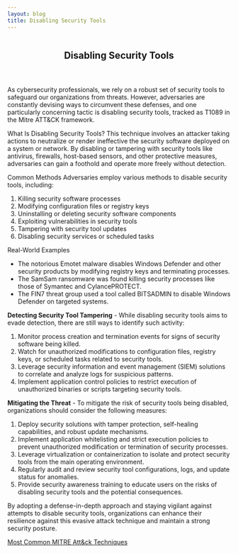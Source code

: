 ```yaml
---
layout: blog
title: Disabling Security Tools
---
```



<div id="main" class="s-content__main large-8 column">
<article class="entry">

<header class="entry__header">

<h2 class="entry__title h1">
    Disabling Security Tools
</h2>        
</header>

<div class="entry__content">
<p>
As cybersecurity professionals, we rely on a robust set of security tools to safeguard our organizations from threats. However, adversaries are constantly devising ways to circumvent these defenses, and one particularly concerning tactic is disabling security tools, tracked as T1089 in the Mitre ATT&CK framework.
</p>
<p>
What Is Disabling Security Tools? This technique involves an attacker taking actions to neutralize or render ineffective the security software deployed on a system or network. By disabling or tampering with security tools like antivirus, firewalls, host-based sensors, and other protective measures, adversaries can gain a foothold and operate more freely without detection.
</p>
<p>
Common Methods Adversaries employ various methods to disable security tools, including:
<ol>
<li>Killing security software processes</li>
<li>Modifying configuration files or registry keys</li>
<li>Uninstalling or deleting security software components</li>
<li>Exploiting vulnerabilities in security tools</li>
<li>Tampering with security tool updates</li>
<li>Disabling security services or scheduled tasks</li>
</ol>
</p>
<p>
Real-World Examples
<ul>
<li>The notorious Emotet malware disables Windows Defender and other security products by modifying registry keys and terminating processes.</li>
<li>The SamSam ransomware was found killing security processes like those of Symantec and CylancePROTECT.</li>
<li>The FIN7 threat group used a tool called BITSADMIN to disable Windows Defender on targeted systems.</li>
</ul>
</p>
<p>
<strong>Detecting Security Tool Tampering</strong> - While disabling security tools aims to evade detection, there are still ways to identify such activity:
<ol>
<li>Monitor process creation and termination events for signs of security software being killed.</li>
<li>Watch for unauthorized modifications to configuration files, registry keys, or scheduled tasks related to security tools.</li>
<li>Leverage security information and event management (SIEM) solutions to correlate and analyze logs for suspicious patterns.</li>
<li>Implement application control policies to restrict execution of unauthorized binaries or scripts targeting security tools.</li>
</ol>
</p>
<p>
<strong>Mitigating the Threat</strong> - To mitigate the risk of security tools being disabled, organizations should consider the following measures:
<ol>
<li>Deploy security solutions with tamper protection, self-healing capabilities, and robust update mechanisms.</li>
<li>Implement application whitelisting and strict execution policies to prevent unauthorized modification or termination of security processes.</li>
<li>Leverage virtualization or containerization to isolate and protect security tools from the main operating environment.</li>
<li>Regularly audit and review security tool configurations, logs, and update status for anomalies.</li>
<li>Provide security awareness training to educate users on the risks of disabling security tools and the potential consequences.</li>
</ol>
</p>
<p>
By adopting a defense-in-depth approach and staying vigilant against attempts to disable security tools, organizations can enhance their resilience against this evasive attack technique and maintain a strong security posture.
</p>

<p><a href="../../03/25/MITRE_Att&ck_Intro.html">Most Common MITRE Att&ck Techniques</a></p>

</div>
</article> <!-- end entry -->

</div> <!-- end main -->  